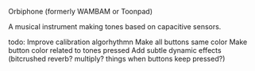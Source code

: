 Orbiphone (formerly WAMBAM or Toonpad)

A musical instrument making tones based on capacitive sensors.

todo:
Improve calibration algorhythmn
Make all buttons same color
Make button color related to tones pressed
Add subtle dynamic effects (bitcrushed reverb? multiply? things when buttons keep pressed?)
